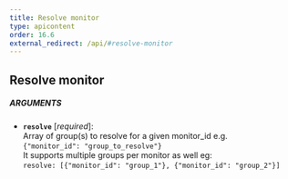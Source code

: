```yaml
---
title: Resolve monitor
type: apicontent
order: 16.6
external_redirect: /api/#resolve-monitor
---
```


## Resolve monitor

##### ARGUMENTS
* **`resolve`** [*required*]:  
    Array of group(s) to resolve for a given monitor_id e.g.  
    `{"monitor_id": "group_to_resolve"}`  
    It supports multiple groups per monitor as well eg:  
    `resolve: [{"monitor_id": "group_1"}, {"monitor_id": "group_2"}]`

